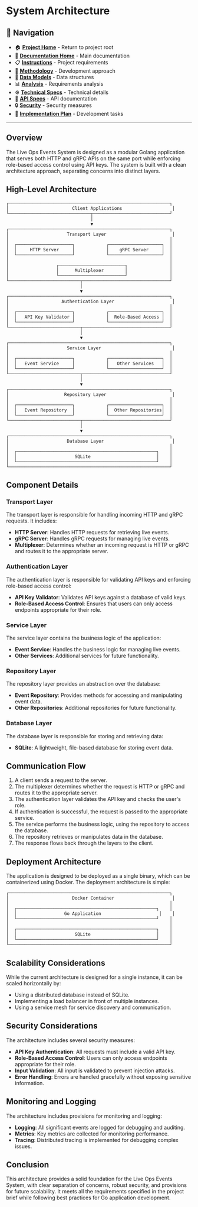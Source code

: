 # System Architecture

## 📑 Navigation

- 🏠 **[Project Home](../../README.md)** - Return to project root
- 📘 **[Documentation Home](../README.md)** - Main documentation
- 📋 **[Instructions](../0-Instructions/INSTRUCTIONS_Backend.md)** - Project requirements
- 🔄 **[Methodology](../1-Methodology/README.md)** - Development approach
- 💾 **[Data Models](./DataModels.md)** - Data structures
- 📊 **[Analysis](../2-Analysis/Analysis.md)** - Requirements analysis
- ⚙️ **[Technical Specs](../3-Specifications/TechnicalSpecifications.md)** - Technical details
- 🔌 **[API Specs](../3-Specifications/APISpecifications.md)** - API documentation
- 🔒 **[Security](../3-Specifications/SecuritySpecifications.md)** - Security measures
- 📝 **[Implementation Plan](../4-Todo/README.md)** - Development tasks

---

## Overview

The Live Ops Events System is designed as a modular Golang application that serves both HTTP and gRPC APIs on the same port while enforcing role-based access control using API keys. The system is built with a clean architecture approach, separating concerns into distinct layers.

## High-Level Architecture

```
┌─────────────────────────────────────────────────────────────┐
│                        Client Applications                   │
└───────────────────────────────┬─────────────────────────────┘
                                │
                                ▼
┌─────────────────────────────────────────────────────────────┐
│                      Transport Layer                         │
│                                                             │
│  ┌─────────────────────┐            ┌────────────────────┐  │
│  │     HTTP Server     │            │    gRPC Server     │  │
│  └─────────────────────┘            └────────────────────┘  │
│                                                             │
│                  ┌─────────────────────────┐                │
│                  │      Multiplexer        │                │
│                  └─────────────────────────┘                │
└───────────────────────────┬─────────────────────────────────┘
                            │
                            ▼
┌─────────────────────────────────────────────────────────────┐
│                    Authentication Layer                      │
│                                                             │
│  ┌─────────────────────┐            ┌────────────────────┐  │
│  │   API Key Validator │            │  Role-Based Access │  │
│  └─────────────────────┘            └────────────────────┘  │
└───────────────────────────┬─────────────────────────────────┘
                            │
                            ▼
┌─────────────────────────────────────────────────────────────┐
│                      Service Layer                           │
│                                                             │
│  ┌─────────────────────┐            ┌────────────────────┐  │
│  │   Event Service     │            │   Other Services   │  │
│  └─────────────────────┘            └────────────────────┘  │
└───────────────────────────┬─────────────────────────────────┘
                            │
                            ▼
┌─────────────────────────────────────────────────────────────┐
│                     Repository Layer                         │
│                                                             │
│  ┌─────────────────────┐            ┌────────────────────┐  │
│  │   Event Repository  │            │  Other Repositories│  │
│  └─────────────────────┘            └────────────────────┘  │
└───────────────────────────┬─────────────────────────────────┘
                            │
                            ▼
┌─────────────────────────────────────────────────────────────┐
│                      Database Layer                          │
│                                                             │
│  ┌─────────────────────────────────────────────────────┐    │
│  │                      SQLite                         │    │
│  └─────────────────────────────────────────────────────┘    │
└─────────────────────────────────────────────────────────────┘
```

## Component Details

### Transport Layer

The transport layer is responsible for handling incoming HTTP and gRPC requests. It includes:

- **HTTP Server**: Handles HTTP requests for retrieving live events.
- **gRPC Server**: Handles gRPC requests for managing live events.
- **Multiplexer**: Determines whether an incoming request is HTTP or gRPC and routes it to the appropriate server.

### Authentication Layer

The authentication layer is responsible for validating API keys and enforcing role-based access control:

- **API Key Validator**: Validates API keys against a database of valid keys.
- **Role-Based Access Control**: Ensures that users can only access endpoints appropriate for their role.

### Service Layer

The service layer contains the business logic of the application:

- **Event Service**: Handles the business logic for managing live events.
- **Other Services**: Additional services for future functionality.

### Repository Layer

The repository layer provides an abstraction over the database:

- **Event Repository**: Provides methods for accessing and manipulating event data.
- **Other Repositories**: Additional repositories for future functionality.

### Database Layer

The database layer is responsible for storing and retrieving data:

- **SQLite**: A lightweight, file-based database for storing event data.

## Communication Flow

1. A client sends a request to the server.
2. The multiplexer determines whether the request is HTTP or gRPC and routes it to the appropriate server.
3. The authentication layer validates the API key and checks the user's role.
4. If authentication is successful, the request is passed to the appropriate service.
5. The service performs the business logic, using the repository to access the database.
6. The repository retrieves or manipulates data in the database.
7. The response flows back through the layers to the client.

## Deployment Architecture

The application is designed to be deployed as a single binary, which can be containerized using Docker. The deployment architecture is simple:

```
┌─────────────────────────────────────────────────────────────┐
│                        Docker Container                      │
│                                                             │
│  ┌─────────────────────────────────────────────────────┐    │
│  │                  Go Application                      │    │
│  └─────────────────────────────────────────────────────┘    │
│                                                             │
│  ┌─────────────────────────────────────────────────────┐    │
│  │                      SQLite                         │    │
│  └─────────────────────────────────────────────────────┘    │
└─────────────────────────────────────────────────────────────┘
```

## Scalability Considerations

While the current architecture is designed for a single instance, it can be scaled horizontally by:

- Using a distributed database instead of SQLite.
- Implementing a load balancer in front of multiple instances.
- Using a service mesh for service discovery and communication.

## Security Considerations

The architecture includes several security measures:

- **API Key Authentication**: All requests must include a valid API key.
- **Role-Based Access Control**: Users can only access endpoints appropriate for their role.
- **Input Validation**: All input is validated to prevent injection attacks.
- **Error Handling**: Errors are handled gracefully without exposing sensitive information.

## Monitoring and Logging

The architecture includes provisions for monitoring and logging:

- **Logging**: All significant events are logged for debugging and auditing.
- **Metrics**: Key metrics are collected for monitoring performance.
- **Tracing**: Distributed tracing is implemented for debugging complex issues.

## Conclusion

This architecture provides a solid foundation for the Live Ops Events System, with clear separation of concerns, robust security, and provisions for future scalability. It meets all the requirements specified in the project brief while following best practices for Go application development. 